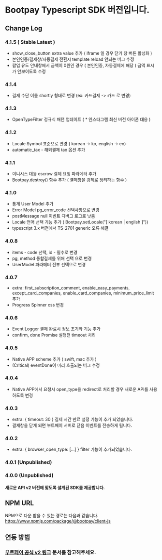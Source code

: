 # Bootpay Typescript SDK 버전입니다.

## Change Log

### 4.1.5 ( Stable Latest )

* show_close_button extra value 추가 ( iframe 일 경우 닫기 창 버튼 활성화 )
* 본인인증/결제창/자동결제 전환시 template reload 안되는 버그 수정
* 팝업 유도 안내창에서 금액이 0원인 경우 ( 본인인증, 자동결제에 해당 ) 금액 표시가 안보이도록 수정

### 4.1.4 

* 결제 수단 이름 shortly 형태로 변경 (ex: 카드결제 -> 카드 로 변경)

### 4.1.3

* OpenTypeFilter 정규식 패턴 업데이트 ( * 인스타그램 최신 버전 아이폰 대응 )

### 4.1.2

* Locale Symbol 표준으로 변경 ( korean -> ko, english -> en)
* automatic_tax - 해외결제 tax 옵션 추가

### 4.1.1

* 이니시스 대응 escrow 결제 요청 파라메터 추가
* Bootpay.destroy() 함수 추가 ( 결제창을 강제로 정리하는 함수 )

### 4.1.0

* 통계 User Model 추가
* Error Model pg_error_code 선택사항으로 변경
* postMessage null 이벤트 디버그 로그로 낮춤
* Locale 언어 선택 기능 추가 ( Bootpay.setLocale("[ korean | english ]"))
* typescript 3.x 버전에서 TS-2701 generic 오류 해결

### 4.0.8

* items - code 선택, id - 필수로 변경
* pg, method 통합결제를 위해 선택 으로 변경
* UserModel 파라메터 전부 선택으로 변경

### 4.0.7

* extra: first_subscription_comment, enable_easy_payments, except_card_companies, enable_card_companies,
  minimum_price_limit 추가
* Progress Spinner css 변경

### 4.0.6

* Event Logger 결제 완료시 정보 초기화 기능 추가
* confirm, done Promise 실행전 timeout 처리

### 4.0.5

* Native APP scheme 추가 ( swift, mac 추가 )
* (Critical) eventDone이 미리 호출되는 버그 수정

### 4.0.4

* Native APP에서 요청시 open_type을 redirect로 처리할 경우 새로운 API를 사용하도록 변경

### 4.0.3

* extra: { timeout: 30 } 결제 시간 만료 설정 기능이 추가 되었습니다.
* 결제창을 닫게 되면 부트페이 서버로 닫음 이벤트를 전송하게 됩니다.

### 4.0.2

* extra: { browser_open_type: [...] } filter 기능이 추가되었습니다.

### 4.0.1 (Unpublished)

### 4.0.0 (Unpublished)

#### 새로운 API v2 버전에 맞도록 설계된 SDK를 제공합니다.

## NPM URL

NPM으로 다운 받을 수 있는 경로는 다음과 같습니다.
https://www.npmjs.com/package/@bootpay/client-js

## 연동 방법

### [ 부트페이 공식 v2 링크](https://docs.bootpay.co.kr/next/) 문서를 참고해주세요.
